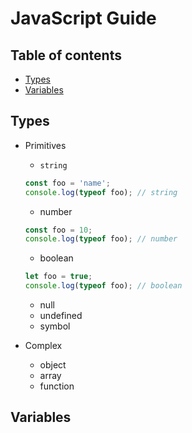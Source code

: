 # JavaScript Guide

## Table of contents
* [Types](#types)
* [Variables](#variables)

## Types
* Primitives
  * `string`
  ```javascript
  const foo = 'name';
  console.log(typeof foo); // string
  ```
  * number
  ```javascript
  const foo = 10;
  console.log(typeof foo); // number
  ```
  * boolean
  ```javascript
  let foo = true;
  console.log(typeof foo); // boolean
  ```
  * null
  * undefined
  * symbol

* Complex
  * object
  * array
  * function

## Variables